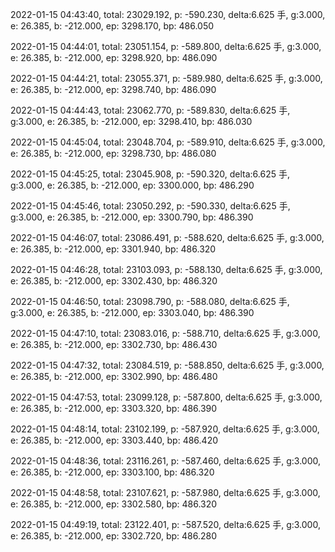 2022-01-15 04:43:40, total: 23029.192, p: -590.230, delta:6.625 手, g:3.000, e: 26.385, b: -212.000, ep: 3298.170, bp: 486.050

2022-01-15 04:44:01, total: 23051.154, p: -589.800, delta:6.625 手, g:3.000, e: 26.385, b: -212.000, ep: 3298.920, bp: 486.090

2022-01-15 04:44:21, total: 23055.371, p: -589.980, delta:6.625 手, g:3.000, e: 26.385, b: -212.000, ep: 3298.740, bp: 486.090

2022-01-15 04:44:43, total: 23062.770, p: -589.830, delta:6.625 手, g:3.000, e: 26.385, b: -212.000, ep: 3298.410, bp: 486.030

2022-01-15 04:45:04, total: 23048.704, p: -589.910, delta:6.625 手, g:3.000, e: 26.385, b: -212.000, ep: 3298.730, bp: 486.080

2022-01-15 04:45:25, total: 23045.908, p: -590.320, delta:6.625 手, g:3.000, e: 26.385, b: -212.000, ep: 3300.000, bp: 486.290

2022-01-15 04:45:46, total: 23050.292, p: -590.330, delta:6.625 手, g:3.000, e: 26.385, b: -212.000, ep: 3300.790, bp: 486.390

2022-01-15 04:46:07, total: 23086.491, p: -588.620, delta:6.625 手, g:3.000, e: 26.385, b: -212.000, ep: 3301.940, bp: 486.320

2022-01-15 04:46:28, total: 23103.093, p: -588.130, delta:6.625 手, g:3.000, e: 26.385, b: -212.000, ep: 3302.430, bp: 486.320

2022-01-15 04:46:50, total: 23098.790, p: -588.080, delta:6.625 手, g:3.000, e: 26.385, b: -212.000, ep: 3303.040, bp: 486.390

2022-01-15 04:47:10, total: 23083.016, p: -588.710, delta:6.625 手, g:3.000, e: 26.385, b: -212.000, ep: 3302.730, bp: 486.430

2022-01-15 04:47:32, total: 23084.519, p: -588.850, delta:6.625 手, g:3.000, e: 26.385, b: -212.000, ep: 3302.990, bp: 486.480

2022-01-15 04:47:53, total: 23099.128, p: -587.800, delta:6.625 手, g:3.000, e: 26.385, b: -212.000, ep: 3303.320, bp: 486.390

2022-01-15 04:48:14, total: 23102.199, p: -587.920, delta:6.625 手, g:3.000, e: 26.385, b: -212.000, ep: 3303.440, bp: 486.420

2022-01-15 04:48:36, total: 23116.261, p: -587.460, delta:6.625 手, g:3.000, e: 26.385, b: -212.000, ep: 3303.100, bp: 486.320

2022-01-15 04:48:58, total: 23107.621, p: -587.980, delta:6.625 手, g:3.000, e: 26.385, b: -212.000, ep: 3302.580, bp: 486.320

2022-01-15 04:49:19, total: 23122.401, p: -587.520, delta:6.625 手, g:3.000, e: 26.385, b: -212.000, ep: 3302.720, bp: 486.280